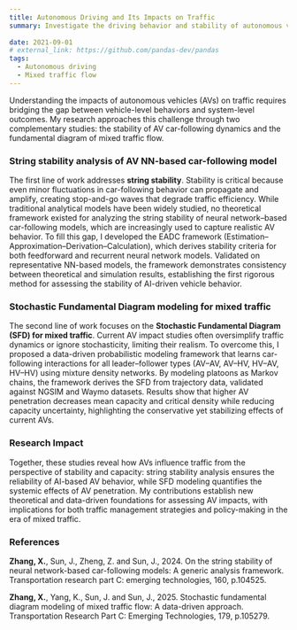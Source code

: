 ```yaml
---
title: Autonomous Driving and Its Impacts on Traffic
summary: Investigate the driving behavior and stability of autonomous vehicles. Not only explore how AVs operate individually but also how they influence traffic flow collectively.
 
date: 2021-09-01
# external_link: https://github.com/pandas-dev/pandas
tags:
  - Autonomous driving
  - Mixed traffic flow
---
```

Understanding the impacts of autonomous vehicles (AVs) on traffic requires bridging the gap between vehicle-level behaviors and system-level outcomes. My research approaches this challenge through two complementary studies: the stability of AV car-following dynamics and the fundamental diagram of mixed traffic flow.

### String stability analysis of AV NN-based car-following model
The first line of work addresses **string stability**. Stability is critical because even minor fluctuations in car-following behavior can propagate and amplify, creating stop-and-go waves that degrade traffic efficiency. While traditional analytical models have been widely studied, no theoretical framework existed for analyzing the string stability of neural network–based car-following models, which are increasingly used to capture realistic AV behavior. To fill this gap, I developed the EADC framework (Estimation–Approximation–Derivation–Calculation), which derives stability criteria for both feedforward and recurrent neural network models. Validated on representative NN-based models, the framework demonstrates consistency between theoretical and simulation results, establishing the first rigorous method for assessing the stability of AI-driven vehicle behavior.

### Stochastic Fundamental Diagram modeling for mixed traffic
The second line of work focuses on the **Stochastic Fundamental Diagram (SFD) for mixed traffic**. Current AV impact studies often oversimplify traffic dynamics or ignore stochasticity, limiting their realism. To overcome this, I proposed a data-driven probabilistic modeling framework that learns car-following interactions for all leader–follower types (AV–AV, AV–HV, HV–AV, HV–HV) using mixture density networks. By modeling platoons as Markov chains, the framework derives the SFD from trajectory data, validated against NGSIM and Waymo datasets. Results show that higher AV penetration decreases mean capacity and critical density while reducing capacity uncertainty, highlighting the conservative yet stabilizing effects of current AVs.

### Research Impact
Together, these studies reveal how AVs influence traffic from the perspective of stability and capacity: string stability analysis ensures the reliability of AI-based AV behavior, while SFD modeling quantifies the systemic effects of AV penetration. My contributions establish new theoretical and data-driven foundations for assessing AV impacts, with implications for both traffic management strategies and policy-making in the era of mixed traffic.
### References
**Zhang, X.**, Sun, J., Zheng, Z. and Sun, J., 2024. On the string stability of neural network-based car-following models: A generic analysis framework. Transportation research part C: emerging technologies, 160, p.104525.

**Zhang, X.**, Yang, K., Sun, J. and Sun, J., 2025. Stochastic fundamental diagram modeling of mixed traffic flow: A data-driven approach. Transportation Research Part C: Emerging Technologies, 179, p.105279.
<!-- Flexible and powerful data analysis / manipulation library for Python, providing labeled data structures. -->

<!--more-->
